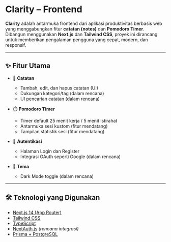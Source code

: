 # Clarity – Frontend

**Clarity** adalah antarmuka frontend dari aplikasi produktivitas berbasis web yang menggabungkan fitur **catatan (notes)** dan **Pomodoro Timer**. Dibangun menggunakan **Next.js** dan **Tailwind CSS**, proyek ini dirancang untuk memberikan pengalaman pengguna yang cepat, modern, dan responsif.

---

## ✨ Fitur Utama

- 📝 **Catatan**
  - Tambah, edit, dan hapus catatan (UI)
  - Dukungan kategori/tag (dalam rencana)
  - UI pencarian catatan (dalam rencana)

- ⏱️ **Pomodoro Timer**
  - Timer default 25 menit kerja / 5 menit istirahat
  - Antarmuka sesi kustom (fitur mendatang)
  - Tampilan statistik sesi (fitur mendatang)

- 🔐 **Autentikasi**
  - Halaman Login dan Register
  - Integrasi OAuth seperti Google (dalam rencana)

- 🎨 **Tema**
  - Dark Mode toggle (dalam rencana)

---

## 🛠️ Teknologi yang Digunakan

- [Next.js 14 (App Router)](https://nextjs.org/)
- [Tailwind CSS](https://tailwindcss.com/)
- [TypeScript](https://www.typescriptlang.org/)
- [NextAuth.js](https://next-auth.js.org/) _(rencana integrasi)_
- [Prisma + PostgreSQL](https://www.prisma.io/)
